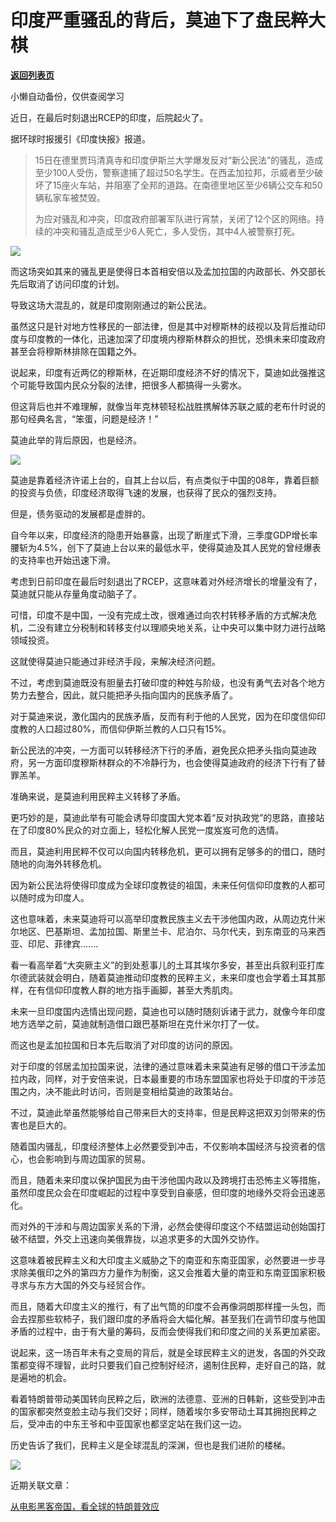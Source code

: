 # 印度严重骚乱的背后，莫迪下了盘民粹大棋

[**返回列表页**](/gzh/政事堂2019)

小懒自动备份，仅供查阅学习

  

近日，在最后时刻退出RCEP的印度，后院起火了。

  

据环球时报援引《印度快报》报道。

  

>
> 15日在德里贾玛清真寺和印度伊斯兰大学爆发反对“新公民法”的骚乱，造成至少100人受伤，警察逮捕了超过50名学生。在西孟加拉邦，示威者至少破坏了15座火车站，并阻塞了全邦的道路。在南德里地区至少6辆公交车和50辆私家车被焚毁。
>
>  
>
>
> 为应对骚乱和冲突，印度政府部署军队进行宵禁，关闭了12个区的网络。持续的冲突和骚乱造成至少6人死亡，多人受伤，其中4人被警察打死。

![](https://mmbiz.qpic.cn/mmbiz_jpg/rxhS23yu8cOHteMrTNFjJgLaLdhicdR5BLq2nMYt9hTrg9loRa2DSDIrIAU8kyFZ9nicpur8a5PvtDtzuOgbJSwA/640?wx_fmt=jpeg)

  

而这场突如其来的骚乱更是使得日本首相安倍以及孟加拉国的内政部长、外交部长先后取消了访问印度的计划。

  

导致这场大混乱的，就是印度刚刚通过的新公民法。

  

虽然这只是针对地方性移民的一部法律，但是其中对穆斯林的歧视以及背后推动印度与印度教的一体化，迅速加深了印度境内穆斯林群众的担忧，恐惧未来印度政府甚至会将穆斯林排除在国籍之外。

  

说起来，印度有近两亿的穆斯林，在近期印度经济不好的情况下，莫迪如此强推这个可能导致国内民众分裂的法律，把很多人都搞得一头雾水。

  

但这背后也并不难理解，就像当年克林顿轻松战胜携解体苏联之威的老布什时说的那句经典名言，“笨蛋，问题是经济！”

  

莫迪此举的背后原因，也是经济。

  

![](https://mmbiz.qpic.cn/mmbiz_jpg/rxhS23yu8cOHteMrTNFjJgLaLdhicdR5BgkXbPkuF88sBtJlUbXy0FH0icKP9tjKdbqrTUWXdMRl8etq2jcvIrJg/640?wx_fmt=jpeg)  

  

莫迪是靠着经济许诺上台的，自其上台以后，有点类似于中国的08年，靠着巨额的投资与负债，印度经济取得飞速的发展，也获得了民众的强烈支持。

  

但是，债务驱动的发展都是虚胖的。

  

自今年以来，印度经济的隐患开始暴露，出现了断崖式下滑，三季度GDP增长率腰斩为4.5%，创下了莫迪上台以来的最低水平，使得莫迪及其人民党的曾经爆表的支持率也开始迅速下滑。

  

考虑到日前印度在最后时刻退出了RCEP，这意味着对外经济增长的增量没有了，莫迪就只能从存量角度动脑子了。

  

可惜，印度不是中国，一没有完成土改，很难通过向农村转移矛盾的方式解决危机，二没有建立分税制和转移支付以理顺央地关系，让中央可以集中财力进行战略领域投资。

  

这就使得莫迪只能通过非经济手段，来解决经济问题。  

  

不过，考虑到莫迪既没有胆量去打破印度的种姓与阶级，也没有勇气去对各个地方势力去整合，因此，就只能把矛头指向国内的民族矛盾了。  

  

对于莫迪来说，激化国内的民族矛盾，反而有利于他的人民党，因为在印度信仰印度教的人口超过80%，而信仰伊斯兰教的人口只有15%。

  

新公民法的冲突，一方面可以转移经济下行的矛盾，避免民众把矛头指向莫迪政府，另一方面印度穆斯林群众的不冷静行为，也会使得莫迪政府的经济下行有了替罪羔羊。  

  

准确来说，是莫迪利用民粹主义转移了矛盾。

  

更巧妙的是，莫迪此举有可能会诱导印度国大党本着“反对执政党”的思路，直接站在了印度80%民众的对立面上，轻松化解人民党一度岌岌可危的选情。

  

而且，莫迪利用民粹不仅可以向国内转移危机，更可以拥有足够多的的借口，随时随地的向海外转移危机。  

  

因为新公民法将使得印度成为全球印度教徒的祖国，未来任何信仰印度教的人都可以随时成为印度人。  

  

这也意味着，未来莫迪将可以高举印度教民族主义去干涉他国内政，从周边克什米尔地区、巴基斯坦、孟加拉国、斯里兰卡、尼泊尔、马尔代夫，到东南亚的马来西亚、印尼、菲律宾.......

  

看一看高举着“大突厥主义”的到处惹事儿的土耳其埃尔多安，甚至出兵叙利亚打库尔德武装就会明白，随着莫迪推动印度教的民粹主义，未来印度也会学着土耳其那样，在有信仰印度教人群的地方指手画脚，甚至大秀肌肉。

  

未来一旦印度国内选情出现问题，莫迪也可以随时随刻诉诸于武力，就像今年印度地方选举之前，莫迪就制造借口跟巴基斯坦在克什米尔打了一仗。

  

而这也是孟加拉国和日本先后取消了对印度的访问的原因。

  

对于印度的邻居孟加拉国来说，法律的通过意味着未来莫迪有足够的借口干涉孟加拉内政，同样，对于安倍来说，日本最重要的市场东盟国家也将处于印度的干涉范围之内，决不能此时访问，否则是变相给莫迪的政策站台。

  

不过，莫迪此举虽然能够给自己带来巨大的支持率，但是民粹这把双刃剑带来的伤害也是巨大的。  

  

随着国内骚乱，印度经济整体上必然要受到冲击，不仅影响本国经济与投资者的信心，也会影响到与周边国家的贸易。  

  

而且，随着未来印度以保护国民为由干涉他国内政以及跨境打击恐怖主义等措施，虽然印度民众会在印度崛起的过程中享受到自豪感，但印度的地缘外交将会迅速恶化。

  

而对外的干涉和与周边国家关系的下滑，必然会使得印度这个不结盟运动创始国打破不结盟，外交上迅速向美俄靠拢，以追求更多的大国外交协作。

  

这意味着被民粹主义和大印度主义威胁之下的南亚和东南亚国家，必然要进一步寻求除美俄印之外的第四方力量作为制衡，这又会推着大量的南亚和东南亚国家积极寻求与东方大国的外交与经贸合作。  

  

而且，随着大印度主义的推行，有了出气筒的印度不会再像洞朗那样撞一头包，而会去捏那些软柿子，我们跟印度的矛盾将会大幅化解。甚至我们在调节印度与他国矛盾的过程中，由于有大量的筹码，反而会使得我们和印度之间的关系更加紧密。

  

说起来，这一场百年未有之变局的背后，就是全球民粹主义的迸发，各国的外交政策都变得不理智，此时只要我们自己控制好经济，遏制住民粹，走好自己的路，就是遍地的机会。

  

看着特朗普带动美国转向民粹之后，欧洲的法德意、亚洲的日韩新，这些受到冲击的国家都突然变脸主动与我们交好；同样，随着埃尔多安带动土耳其拥抱民粹之后，受冲击的中东王爷和中亚国家也都坚定站在我们这一边。  

  

历史告诉了我们，民粹主义是全球混乱的深渊，但也是我们进阶的楼梯。

  

![](https://mmbiz.qpic.cn/mmbiz_jpg/rxhS23yu8cPp0iaKAfe0ZsWfgGcY72o9Nror8TicrtnlDsqzY7y4Kum4fM3X0FMEGlbvm9HvZUiaETSnLt4DHNLbQ/640?wx_fmt=jpeg)

  

近期关联文章：

[从电影黑客帝国，看全球的特朗普效应](http://mp.weixin.qq.com/s?__biz=MzAwMzU1ODAwOQ==&mid=2650333430&idx=1&sn=7a6877e24574ca679714341def0edcc3&chksm=83351fe0b44296f664a386d48e40b35b5678b03ed71143fce5c2288decf32bb5b13b6eb3b060&scene=21#wechat_redirect)  

